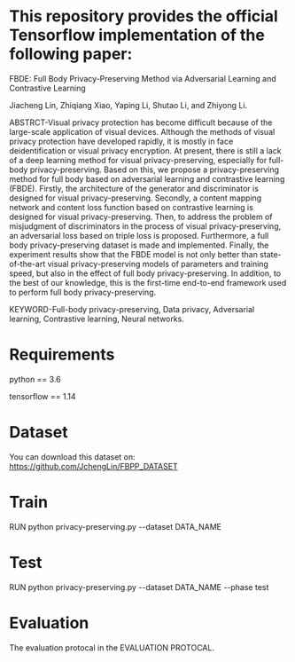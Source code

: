 # This repository provides the official Tensorflow implementation of the following paper:

FBDE: Full Body Privacy-Preserving Method via Adversarial Learning and Contrastive Learning

Jiacheng Lin, Zhiqiang Xiao, Yaping Li, Shutao Li, and Zhiyong Li.

ABSTRCT-Visual privacy protection has become difficult because of the large-scale application of visual devices. Although the methods of visual privacy protection have developed rapidly, it is mostly in face deidentification or visual privacy encryption. At present, there is still a lack of a deep learning method for visual privacy-preserving, especially for full-body privacy-preserving. Based on this, we propose a privacy-preserving method for full body based on adversarial learning and contrastive learning (FBDE). Firstly, the architecture of the generator and discriminator is designed for visual privacy-preserving. Secondly, a content mapping network and content loss function based on contrastive learning is designed for visual privacy-preserving. Then, to address the problem of misjudgment of discriminators in the process of visual privacy-preserving, an adversarial loss based on triple loss is proposed. Furthermore, a full body privacy-preserving dataset is made and implemented. Finally, the experiment results show that the FBDE model is not only better than state-of-the-art visual privacy-preserving models of parameters and training speed, but also in the effect of full body privacy-preserving. In addition, to the best of our knowledge, this is the first-time end-to-end framework used to perform full body privacy-preserving.

KEYWORD-Full-body privacy-preserving, Data privacy, Adversarial learning, Contrastive learning, Neural networks.

# Requirements

python == 3.6

tensorflow == 1.14

# Dataset

You can download this dataset on: https://github.com/JchengLin/FBPP_DATASET

# Train

RUN python privacy-preserving.py --dataset DATA_NAME

# Test

RUN python privacy-preserving.py --dataset DATA_NAME --phase test

# Evaluation

The evaluation protocal in the EVALUATION PROTOCAL.
